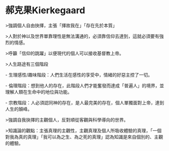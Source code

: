 # 郝克果Kierkegaard

  

\>強調個人自由抉擇，主張「擇故我在」「存在先於本質」

  

\>人對於神以及世界單靠理性是無法溝通的，必須靠信仰去達到，這就必須要有強烈的情感。

  

\>呼籲「信仰的跳躍」以便現代的個人可以接收基督教上帝。

  

\>人生路途有三個階段

\- 生理感性/趣味階段：人們生活在感性的享受中，情緒的好惡主控了一切。

\- 倫理階段：想到他人的存在，此階段人們才能奮發而達成「普遍人」的境界，並理解人類在生命中的地位與功能。

\- 宗教階段：人必須認同神的存在，是人最完美的存在，個人單獨面對上帝，達到人生的顛峰。

  

\>強調自我抉擇的主觀個人，反對順從客觀與科學導向的世界。

  

\>知識論的觀點：主張真理的主觀性，主觀真理及個人所吸收體驗的真理，「一個對我為真的真理」「我可以為之生、為之死的真理」認為知識是來自個別的、主觀的體驗。
